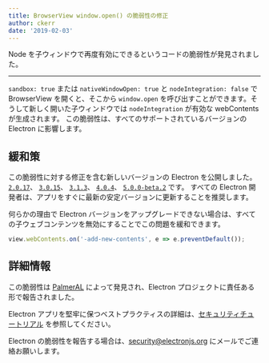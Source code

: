 ```yaml
---
title: BrowserView window.open() の脆弱性の修正
author: ckerr
date: '2019-02-03'
---
```


Node を子ウィンドウで再度有効にできるというコードの脆弱性が発見されました。

---

`sandbox: true` または `nativeWindowOpen: true` と `nodeIntegration: false` で BrowserView を開くと、そこから `window.open` を呼び出すことができます。そうして新しく開いた子ウィンドウでは `nodeIntegration` が有効な webContents が生成されます。 この脆弱性は、すべてのサポートされているバージョンの Electron に影響します。

## 緩和策

この脆弱性に対する修正を含む新しいバージョンの Electron を公開しました。 [`2.0.17`](https://github.com/electron/electron/releases/tag/v2.0.17)、 [`3.0.15`](https://github.com/electron/electron/releases/tag/v3.0.15)、 [`3.1.3`](https://github.com/electron/electron/releases/tag/v3.1.3)、 [`4.0.4`](https://github.com/electron/electron/releases/tag/v4.0.4)、 [`5.0.0-beta.2`](https://github.com/electron/electron/releases/tag/v5.0.0-beta.2) です。 すべての Electron 開発者は、アプリをすぐに最新の安定バージョンに更新することを推奨します。

何らかの理由で Electron バージョンをアップグレードできない場合は、すべての子ウェブコンテンツを無効にすることでこの問題を緩和できます。

```javascript
view.webContents.on('-add-new-contents', e => e.preventDefault());
```

## 詳細情報

この脆弱性は [PalmerAL](https://github.com/PalmerAL) によって発見され、Electron プロジェクトに責任ある形で報告されました。

Electron アプリを堅牢に保つベストプラクティスの詳細は、[セキュリティチュートリアル][] を参照してください。

Electron の脆弱性を報告する場合は、security@electronjs.org にメールでご連絡お願いします。

[セキュリティチュートリアル]: https://electronjs.org/docs/tutorial/security
